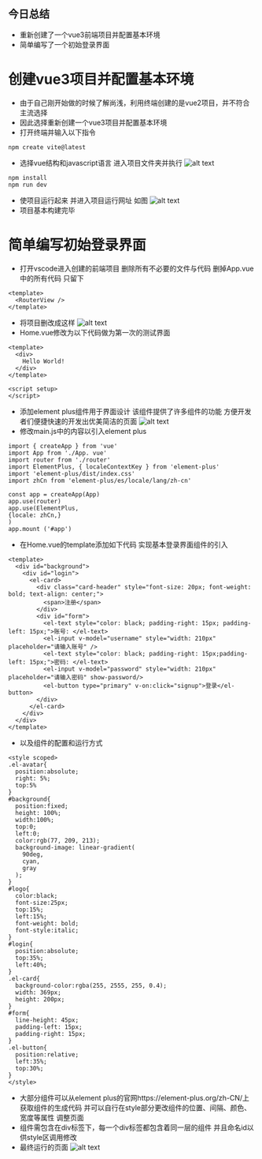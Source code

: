 ## 今日总结
- 重新创建了一个vue3前端项目并配置基本环境
- 简单编写了一个初始登录界面

# 创建vue3项目并配置基本环境
- 由于自己刚开始做的时候了解尚浅，利用终端创建的是vue2项目，并不符合主流选择
- 因此选择重新创建一个vue3项目并配置基本环境
- 打开终端并输入以下指令
```
npm create vite@latest
```
- 选择vue结构和javascript语言 进入项目文件夹并执行
![alt text](<./img/20250621/屏幕截图 2025-06-21 204336.png>)
```
npm install
npm run dev
```
- 使项目运行起来 并进入项目运行网址 如图
![alt text](<./img/20250621/屏幕截图 2025-06-21 204549.png>)
- 项目基本构建完毕

# 简单编写初始登录界面
- 打开vscode进入创建的前端项目 删除所有不必要的文件与代码 删掉App.vue中的所有代码 只留下
```
<template>
  <RouterView />
</template>
```
- 将项目删改成这样
![alt text](<./img/20250621/屏幕截图 2025-06-20 212445.png>)
- Home.vue修改为以下代码做为第一次的测试界面
```
<template>
  <div>
    Hello World!
  </div>
</template>

<script setup>
</script>
```
- 添加element plus组件用于界面设计 该组件提供了许多组件的功能 方便开发者们便捷快速的开发出优美简洁的页面
![alt text](<./img/20250621/屏幕截图 2025-06-20 215635.png>)
- 修改main.js中的内容以引入element plus
```
import { createApp } from 'vue'
import App from './App. vue'
import router from './router'
import ElementPlus, { localeContextKey } from 'element-plus'
import 'element-plus/dist/index.css'
import zhCn from 'element-plus/es/locale/lang/zh-cn'

const app = createApp(App)
app.use(router)
app.use(ElementPlus,
{locale: zhCn,}
)
app.mount ('#app')
```
- 在Home.vue的template添加如下代码 实现基本登录界面组件的引入
```
<template>
  <div id="background">
    <div id="login">
      <el-card>
        <div class="card-header" style="font-size: 20px; font-weight: bold; text-align: center;">
          <span>注册</span>
        </div>
        <div id="form">
          <el-text style="color: black; padding-right: 15px; padding-left: 15px;">账号: </el-text>
          <el-input v-model="username" style="width: 210px" placeholder="请输入账号" />
          <el-text style="color: black; padding-right: 15px;padding-left: 15px;">密码: </el-text>
          <el-input v-model="password" style="width: 210px" placeholder="请输入密码" show-password/>
          <el-button type="primary" v-on:click="signup">登录</el-button>
        </div>
      </el-card>
    </div>
  </div>
</template>
```
- 以及组件的配置和运行方式
```
<style scoped>
.el-avatar{
  position:absolute;
  right: 5%;
  top:5%
}
#background{
  position:fixed;
  height: 100%;
  width:100%;
  top:0;
  left:0;
  color:rgb(77, 209, 213);
  background-image: linear-gradient(
    90deg,
    cyan,
    gray
  );
}
#logo{
  color:black;
  font-size:25px;
  top:15%;
  left:15%;
  font-weight: bold;
  font-style:italic;
}
#login{
  position:absolute;
  top:35%;
  left:40%;
}
.el-card{
  background-color:rgba(255, 2555, 255, 0.4);
  width: 369px;
  height: 200px;
}
#form{
  line-height: 45px;
  padding-left: 15px;
  padding-right: 15px;
}
.el-button{
  position:relative;
  left:35%;
  top:30%;
}
</style>
```
- 大部分组件可以从element plus的官网https://element-plus.org/zh-CN/上获取组件的生成代码 并可以自行在style部分更改组件的位置、间隔、颜色、宽度等属性 调整页面
- 组件需包含在div标签下，每一个div标签都包含着同一层的组件 并且命名id以供style区调用修改 
- 最终运行的页面
![alt text](<./img/20250621/屏幕截图 2025-06-21 210213.png>)
